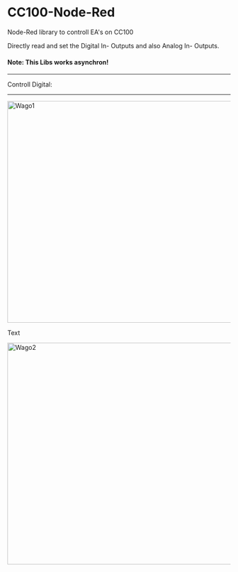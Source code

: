 # CC100-Node-Red
Node-Red library to controll EA's on CC100<br />

Directly read and set the Digital In- Outputs and also Analog In- Outputs.<br/>
<H4>Note: This Libs works asynchron!</H4>
<hr>
Controll Digital:
<hr>
<img src="https://raw.githubusercontent.com/Helmut-Saal/CC100-Node-Red/master/Digital.png?token=GHSAT0AAAAAABQV5VCIM2C56BUIDX3BDOQ2YTBEHYQ" alt="Wago1" height="500px" width="10000px" align="middle">


Text


<img src="https://raw.githubusercontent.com/Helmut-Saal/CC100-Node-Red/master/Analog.png?token=GHSAT0AAAAAABQV5VCJAJRPRA5NYABBKMOCYTBEJLA" alt="Wago2" height="500px" width="10000px" align="middle">
